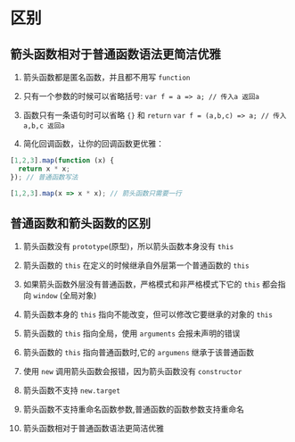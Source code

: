 # 区别

## 箭头函数相对于普通函数语法更简洁优雅

1. 箭头函数都是匿名函数，并且都不用写 `function`

2. 只有一个参数的时候可以省略括号: `var f = a => a; // 传入a 返回a`

3. 函数只有一条语句时可以省略 `{}` 和 `return` `var f = (a,b,c) => a; // 传入a,b,c 返回a`

4. 简化回调函数，让你的回调函数更优雅：

  ```js
  [1,2,3].map(function (x) {
    return x * x;
  }); // 普通函数写法

  [1,2,3].map(x => x * x); // 箭头函数只需要一行
  ```

## 普通函数和箭头函数的区别

1. 箭头函数没有 `prototype`(原型)，所以箭头函数本身没有 `this`

2. 箭头函数的 `this` 在定义的时候继承自外层第一个普通函数的 `this`

3. 如果箭头函数外层没有普通函数，严格模式和非严格模式下它的 `this` 都会指向 `window` (全局对象)

4. 箭头函数本身的 `this` 指向不能改变，但可以修改它要继承的对象的 `this`

5. 箭头函数的 `this` 指向全局，使用 `arguments` 会报未声明的错误

6. 箭头函数的 `this` 指向普通函数时,它的 `argumens` 继承于该普通函数

7. 使用 `new` 调用箭头函数会报错，因为箭头函数没有 `constructor`

8. 箭头函数不支持 `new.target`

9. 箭头函数不支持重命名函数参数,普通函数的函数参数支持重命名

10. 箭头函数相对于普通函数语法更简洁优雅
